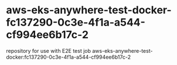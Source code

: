 # aws-eks-anywhere-test-docker-fc137290-0c3e-4f1a-a544-cf994ee6b17c-2
repository for use with E2E test job aws-eks-anywhere-test-docker:fc137290-0c3e-4f1a-a544-cf994ee6b17c-2
